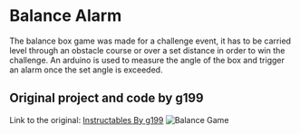 # Balance Alarm
The balance box game was made for a challenge event, it has to be carried level through an obstacle course or over a set distance in order to win the challenge.  An arduino is used to measure the angle of the box and trigger an alarm once the set angle is exceeded.

## Original project and code by g199
Link to the original: [Instructables By g199](https://www.instructables.com/id/Balance-Box-Game-Arduino-Powered/)
![Balance Game](https://cdn.instructables.com/FK3/FQKK/K14U0Z2G/FK3FQKKK14U0Z2G.LARGE.jpg?auto=webp&width=1024&height=1024&fit=bounds)
